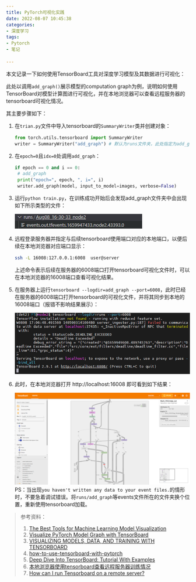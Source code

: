 ```yaml
---
title: PyTorch可视化实践
date: 2022-08-07 10:45:38
categories:
- 深度学习
tags:
- Pytorch
- 笔记

---
```


本文记录一下如何使用TensorBoard工具对深度学习模型及其数据进行可视化：

<!--more-->

此处以调用`add_graph()`展示模型的computation graph为例，说明如何使用TensorBoard对模型计算图进行可视化，并在本地浏览器可以查看远程服务器的tensorboard可视化情况。

其主要步骤如下：

1. 在`trian.py`文件中导入tensorboard的`SummaryWriter`类并创建对象：

   ```python
   from torch.utils.tensorboard import SummaryWriter
   writer = SummaryWriter("add_graph") # 默认为runs文件夹，此处指定为add_graph文件夹
   ```

2. 在`epoch=0`且`idx=0`处调用`add_graph`：

   ```python
   if epoch == 0 and i == 0:
   	# add_graph
   	print("epoch=", epoch, ", i=", i)
   	writer.add_graph(model, input_to_model=images, verbose=False)
   ```

3. 运行`python train.py`，在训练成功开始后会发现add_graph文件夹中会出现如下所示类型的文件：

   ![image-20220808170232112](https://raw.githubusercontent.com/Tom89757/ImageHost/main/hexo/image-20220808170232112.png)

4. 远程登录服务器并指定与后续tensorboard使用端口对应的本地端口，以便后续在本地浏览器对应端口显示：

   ```bash
   ssh -L 16008:127.0.0.1:6008  user@server
   ```

   上述命令表示后续在服务器的6008端口打开tensorboard可视化文件时，可以在本地浏览器的16008端口查看可视化结果。

5. 在服务器上运行`tensorboard --logdir=add_graph --port=6008`，此时已经在服务器的6008端口打开tensorboard的可视化文件，并将其同步到本地的16008端口（报错不影响结果展示）：

   ![image-20220808170714479](https://raw.githubusercontent.com/Tom89757/ImageHost/main/hexo/image-20220808170714479.png)

6. 此时，在本地浏览器打开 http://localhost:16008 即可看到如下结果：

   ![image-20220808170919983](https://raw.githubusercontent.com/Tom89757/ImageHost/main/hexo/image-20220808170919983.png)
PS：当出现`you haven't written any data to your event files.`的情形时，不要急着调试错误。将`runs/add_graph`等events文件所在的文件夹换个位置，重新使用tensorboard加载。

> 参考资料：
>
> 1. [The Best Tools for Machine Learning Model Visualization](https://neptune.ai/blog/the-best-tools-for-machine-learning-model-visualization)
> 2. [Visualize PyTorch Model Graph with TensorBoard](https://liarsliarsliars.com/visualize-pytorch-model-graph-with-tensorboard/)
> 3. [VISUALIZING MODELS, DATA, AND TRAINING WITH TENSORBOARD](https://pytorch.org/tutorials/intermediate/tensorboard_tutorial.html)
> 4. [how-to-use-tensorboard-with-pytorch](https://github.com/christianversloot/machine-learning-articles/blob/main/how-to-use-tensorboard-with-pytorch.md)
> 5. [Deep Dive Into TensorBoard: Tutorial With Examples](https://neptune.ai/blog/tensorboard-tutorial)
> 6. [本地浏览器使用tensorboard查看远程服务器训练情况](https://blog.csdn.net/u010626937/article/details/107747070)
> 7. [How can I run Tensorboard on a remote server?](https://stackoverflow.com/questions/37987839/how-can-i-run-tensorboard-on-a-remote-server)
